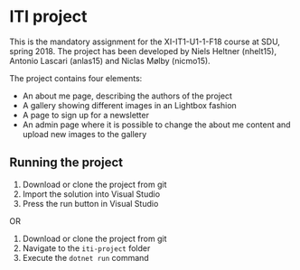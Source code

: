 # ITI project
This is the mandatory assignment for the XI-IT1-U1-1-F18 course at SDU, spring 2018.
The project has been developed by Niels Heltner (nhelt15), Antonio Lascari (anlas15) and Niclas Mølby (nicmo15).

The project contains four elements:
  - An about me page, describing the authors of the project
  - A gallery showing different images in an Lightbox fashion
  - A page to sign up for a newsletter
  - An admin page where it is possible to change the about me content and upload new images to the gallery

## Running the project
1. Download or clone the project from git
2. Import the solution into Visual Studio
3. Press the run button in Visual Studio

OR

1. Download or clone the project from git
2. Navigate to the `iti-project` folder
3. Execute the `dotnet run` command
